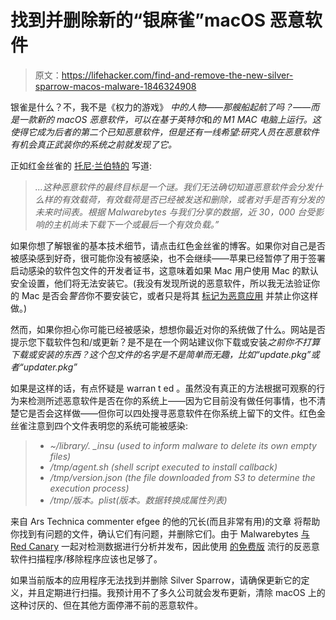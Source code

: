 # 找到并删除新的“银麻雀”macOS 恶意软件

> 原文：<https://lifehacker.com/find-and-remove-the-new-silver-sparrow-macos-malware-1846324908>

银雀是什么？不，我不是《权力的游戏》 *中的人物——那艘船起航了吗？——而是一款新的 macOS 恶意软件，可以在基于英特尔*和*的 M1 MAC 电脑上运行。这使得它成为后者的第二个已知恶意软件，但是还有一线希望:研究人员在恶意软件有机会真正武装你的系统之前就发现了它。*



正如红金丝雀的 [托尼·兰伯特的](https://redcanary.com/blog/clipping-silver-sparrows-wings/) 写道:

> *...这种恶意软件的最终目标是一个谜。我们无法确切知道恶意软件会分发什么样的有效载荷，有效载荷是否已经被发送和删除，或者对手是否有分发的未来时间表。根据 Malwarebytes 与我们分享的数据，近 30，000 台受影响的主机尚未下载下一个或最后一个有效负载。”*

如果你想了解银雀的基本技术细节，请点击红色金丝雀的博客。如果你对自己是否被感染感到好奇，很可能你没有被感染，也不会继续——苹果已经暂停了用于签署启动感染的软件包文件的开发者证书，这意味着如果 Mac 用户使用 Mac 的默认安全设置，他们将无法安装它。(我没有发现所说的恶意软件，所以我无法验证你的 Mac 是否会*警告*你不要安装它，或者只是将其 [标记为恶意应用](https://support.apple.com/en-us/HT202491) 并禁止你这样做。)

然而，如果你担心你可能已经被感染，想想你最近对你的系统做了什么。网站是否提示您下载软件包和/或更新？是不是在一个网站建议你下载或安装*之前你不打算下载或安装的东西？这个包文件的名字是不是简单而无趣，比如“update.pkg”或者“updater.pkg”*

如果是这样的话，有点怀疑是 warran t ed 。虽然没有真正的方法根据可观察的行为来检测所述恶意软件是否在你的系统上——因为它目前没有做任何事情，也不清楚它是否会这样做——但你可以四处搜寻恶意软件在你系统上留下的文件。红色金丝雀注意到四个文件表明您的系统可能被感染:

> *   *~/library/. _insu (used to inform malware to delete its own empty files)*
> *   */tmp/agent.sh (shell script executed to install callback)*
> *   */tmp/version.json (the file downloaded from S3 to determine the execution process)*
> *   */tmp/版本。plist(版本。数据转换成属性列表)*

来自 Ars Technica commenter efgee 的他的冗长(而且非常有用)的文章 将帮助你找到有问题的文件，确认它们有问题，并删除它们。由于 Malwarebytes [与 Red Canary](https://forums.malwarebytes.com/topic/270896-does-malwarebytes-stop-silver-sparrow/?do=findComment&comment=1440442) 一起对检测数据进行分析并发布，因此使用 [的免费版](https://www.malwarebytes.com/mac/) 流行的反恶意软件扫描程序/移除程序应该也足够了。

如果当前版本的应用程序无法找到并删除 Silver Sparrow，请确保更新它的定义，并且定期进行扫描。我预计用不了多久公司就会发布更新，清除 macOS 上的这种讨厌的、但在其他方面停滞不前的恶意软件。